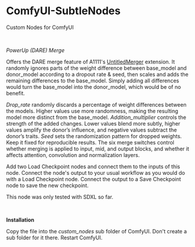 # ComfyUI-SubtleNodes
Custom Nodes for ComfyUI

<br>

*PowerUp (DARE) Merge*

Offers the DARE merge feature of A1111's [UntitledMerger](https://github.com/groinge/sd-webui-untitledmerger) extension. It randomly ignores parts of the weight difference between base_model and donor_model according to a dropout rate & seed, then scales and adds the remaining differences to the base_model. Simply adding all differences would turn the base_model into the donor_model, which would be of no benefit.

*Drop_rate* randomly discards a percentage of weight differences between the models. Higher values use more randomness, making the resulting model more distinct from the base_model.
*Addition_multiplier* controls the strength of the added changes. Lower values blend more subtly, higher values amplify the donor’s influence, and negative values subtract the donor’s traits.
*Seed* sets the randomization pattern for dropped weights. Keep it fixed for reproducible results.
The six merge switches control whether merging is applied to input, mid, and output blocks, and whether it affects attention, convolution and normalization layers.

Add two Load Checkpoint nodes and connect them to the inputs of this node. Connect the node's output to your usual workflow as you would do with a Load Checkpoint node. Connect the output to a Save Checkpoint node to save the new checkpoint.

This node was only tested with SDXL so far.

<br>

**Installation**

Copy the file into the *custom_nodes* sub folder of ComfyUI. Don't create a sub folder for it there. Restart ComfyUI.
